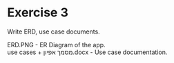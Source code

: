# Exercise 3
Write ERD, use case documents.

ERD.PNG - ER Diagram of the app.  
use cases + מסמך אפיון.docx - Use case documentation.  
